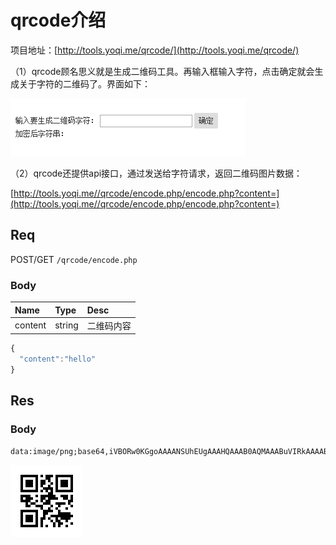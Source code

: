 # qrcode介绍

项目地址：[http://tools.yoqi.me/qrcode/](http://tools.yoqi.me/qrcode/)

（1）qrcode顾名思义就是生成二维码工具。再输入框输入字符，点击确定就会生成关于字符的二维码了。界面如下：

![](/assets/BaiduHi_2017-1-15_12-36-43.png)

（2）qrcode还提供api接口，通过发送给字符请求，返回二维码图片数据：

[http://tools.yoqi.me//qrcode/encode.php/encode.php?content=](http://tools.yoqi.me//qrcode/encode.php/encode.php?content=)

## Req

POST/GET `/qrcode/encode.php`

### Body

| Name | Type | Desc |
| :--- | :--- | :--- |
| content | string | 二维码内容 |

```js
{
  "content":"hello"
}
```

## Res

### Body

```
data:image/png;base64,iVBORw0KGgoAAAANSUhEUgAAAHQAAAB0AQMAAABuVIRkAAAABlBMVEX///8AAABVwtN+AAAAlElEQVQ4jeWSwQ3DMAwDtYH235IbsKSAJG1/op8hgtjHh2BJrHq9SKKIORLWHwQwt4QFqjdHyqwz7hPWZ+O7vw17kNLPfDds9d9ON6w6RFsZw3FoWc98VtzVvsuqiEm9ZOplXFSaShspZDyWJhLy7NN097NjB0m9NFN2nFyvD1iPujIVsbtByLbaoczY83QxdMav1geb9CVDZUVQxQAAAABJRU5ErkJggg==
```
![](/assets/encode.png)


